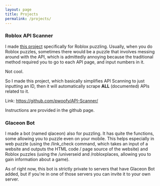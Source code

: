 ```yaml
---
layout: page
title: Projects
permalink: /projects/
---
```


### Roblox API Scanner

I made [this project](https://github.com/pwoofy/API-Scanner/) specifically for Roblox puzzling. Usually, when you do Roblox puzzles, sometimes there would be a puzzle that involves messing around with the API, which is admittedly annoying because the traditional method required you to go to each API page, and input numbers in it.

Not cool. 

So I made this project, which basically simplifies API Scanning to just inputting an ID, then it will automatically scrape **ALL** (documented) APIs related to it.

Link: <https://github.com/pwoofy/API-Scanner/>

Instructions are provided in the github page.

### Glaceon Bot

I made a bot (named qlaceon) also for puzzling. It has quite the functions, some allowing you to puzzle even on your mobile. This helps especially in web puzzle (using the /link_check command, which takes an input of a website and outputs the HTML code / page source of the website) and Roblox puzzles (using the /universeid and /robloxplaces, allowing you to gain information about a game).

As of right now, this bot is strictly private to servers that have Glaceon Bot added, but if you're in one of those servers you can invite it to your own server.